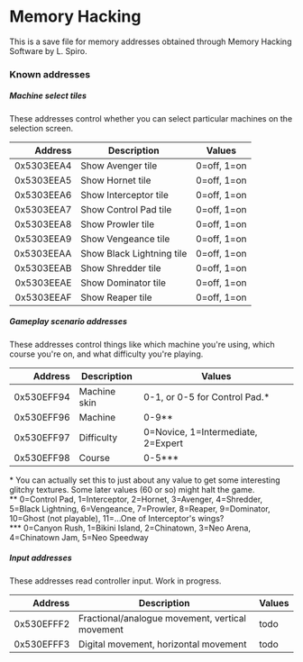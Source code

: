 # Memory Hacking
This is a save file for memory addresses obtained through Memory Hacking Software by L. Spiro.

### Known addresses
##### Machine select tiles
These addresses control whether you can select particular machines on the selection screen.

| Address | Description | Values |
| ---: | --- | --- |
| 0x5303EEA4 | Show Avenger tile | 0=off, 1=on |
| 0x5303EEA5 | Show Hornet tile | 0=off, 1=on |
| 0x5303EEA6 | Show Interceptor tile | 0=off, 1=on |
| 0x5303EEA7 | Show Control Pad tile | 0=off, 1=on |
| 0x5303EEA8 | Show Prowler tile | 0=off, 1=on |
| 0x5303EEA9 | Show Vengeance tile | 0=off, 1=on |
| 0x5303EEAA | Show Black Lightning tile | 0=off, 1=on |
| 0x5303EEAB | Show Shredder tile | 0=off, 1=on |
| 0x5303EEAE | Show Dominator tile | 0=off, 1=on |
| 0x5303EEAF | Show Reaper tile | 0=off, 1=on |

##### Gameplay scenario addresses
These addresses control things like which machine you're using, which course you're on, and what difficulty you're playing.

| Address | Description | Values |
| ---: | --- | --- |
| 0x530EFF94 | Machine skin | 0-1, or 0-5 for Control Pad.\* |
| 0x530EFF96 | Machine | 0-9\*\* |
| 0x530EFF97 | Difficulty | 0=Novice, 1=Intermediate, 2=Expert |
| 0x530EFF98 | Course | 0-5\*\*\* |

\* You can actually set this to just about any value to get some interesting glitchy textures. Some later values (60 or so) might halt the game.  
\*\* 0=Control Pad, 1=Interceptor, 2=Hornet, 3=Avenger, 4=Shredder, 5=Black Lightning, 6=Vengeance, 7=Prowler, 8=Reaper, 9=Dominator, 10=Ghost (not playable), 11=...One of Interceptor's wings?  
\*\*\* 0=Canyon Rush, 1=Bikini Island, 2=Chinatown, 3=Neo Arena, 4=Chinatown Jam, 5=Neo Speedway

##### Input addresses
These addresses read controller input. Work in progress.

| Address | Description | Values |
| ---: | --- | --- |
| 0x530EFFF2 | Fractional/analogue movement, vertical movement | todo |
| 0x530EFFF3 | Digital movement, horizontal movement | todo |


